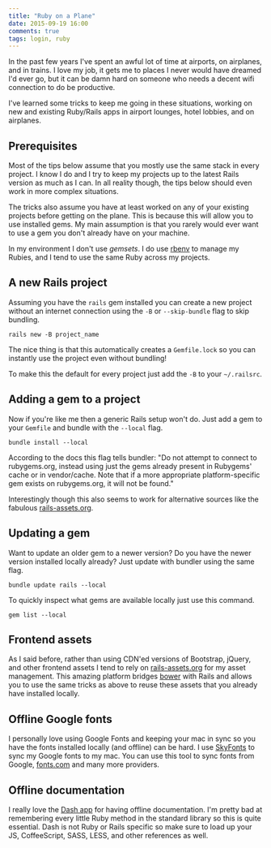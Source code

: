 ```yaml
---
title: "Ruby on a Plane"
date: 2015-09-19 16:00
comments: true
tags: login, ruby
---
```


In the past few years I've spent an awful lot of time at airports, on airplanes, and in trains. I love my job, it gets me to places I never would have dreamed I'd ever go, but it can be damn hard on someone who needs a decent wifi connection to do be productive.

I've learned some tricks to keep me going in these situations, working on new and existing Ruby/Rails apps in airport lounges, hotel lobbies, and on airplanes.

## Prerequisites

Most of the tips below assume that you mostly use the same stack in every project. I know I do and I try to keep my projects up to the latest Rails version as much as I can. In all reality though, the tips below should even work in more complex situations.

The tricks also assume you have at least worked on any of your existing projects before getting on the plane. This is because this will allow you to use installed gems. My main assumption is that you rarely would ever want to use a gem you don't already have on your machine.

In my environment I don't use *gemsets*. I do use [rbenv](https://github.com/sstephenson/rbenv) to manage my Rubies, and I tend to use the same Ruby across my projects.

## A new Rails project

Assuming you have the `rails` gem installed you can create a new project without an internet connection using the `-B` or `--skip-bundle` flag to skip bundling.

```shell
rails new -B project_name
```

The nice thing is that this automatically creates a `Gemfile.lock` so you can instantly use the project even without bundling!

To make this the default for every project just add the `-B` to your `~/.railsrc`.

## Adding a gem to a project

Now if you're like me then a generic Rails setup won't do. Just add a gem to your `Gemfile` and bundle with the `--local` flag.

```shell
bundle install --local
```

According to the docs this flag tells bundler: "Do not attempt to connect to rubygems.org, instead using just the gems already present in Rubygems' cache or in vendor/cache. Note that if a more appropriate platform-specific gem exists on rubygems.org, it will not be found."

Interestingly though this also seems to work for alternative sources like the fabulous [rails-assets.org](http://rails-assets.org).

## Updating a gem

Want to update an older gem to a newer version? Do you have the newer version installed locally already? Just update with bundler using the same flag.

```shell
bundle update rails --local
```

To quickly inspect what gems are available locally just use this command.

```shell
gem list --local
```

## Frontend assets

As I said before, rather than using CDN'ed versions of Bootstrap, jQuery, and other frontend assets I tend to rely on [rails-assets.org](http://rails-assets.org) for my asset management. This amazing platform bridges [bower](http://bower.io/) with Rails and allows you to use the same tricks as above to reuse these assets that you already have installed locally.

## Offline Google fonts

I personally love using Google Fonts and keeping your mac in sync so you have the fonts installed locally (and offline) can be hard. I use [SkyFonts](http://www.fonts.com/web-fonts/google) to sync my Google fonts to my mac. You can use this tool to sync fonts from Google, [fonts.com](http://fonts.com) and many more providers.

## Offline documentation

I really love the [Dash app](https://kapeli.com/dash) for having offline documentation. I'm pretty bad at remembering every little Ruby method in the standard library so this is quite essential. Dash is not Ruby or Rails specific so make sure to load up your JS, CoffeeScript, SASS, LESS, and other references as well.
